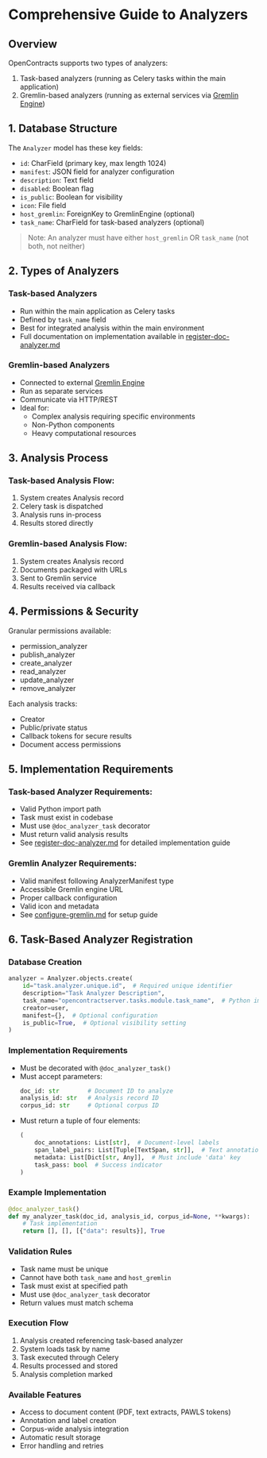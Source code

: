 # Comprehensive Guide to Analyzers

## Overview
OpenContracts supports two types of analyzers:
1. Task-based analyzers (running as Celery tasks within the main application)
2. Gremlin-based analyzers (running as external services via [Gremlin Engine](docs/configuration/configure-gremlin.md))

## 1. Database Structure
The `Analyzer` model has these key fields:
- `id`: CharField (primary key, max length 1024)
- `manifest`: JSON field for analyzer configuration
- `description`: Text field
- `disabled`: Boolean flag
- `is_public`: Boolean for visibility
- `icon`: File field
- `host_gremlin`: ForeignKey to GremlinEngine (optional)
- `task_name`: CharField for task-based analyzers (optional)

> Note: An analyzer must have either `host_gremlin` OR `task_name` (not both, not neither)

## 2. Types of Analyzers

### Task-based Analyzers
- Run within the main application as Celery tasks
- Defined by `task_name` field
- Best for integrated analysis within the main environment
- Full documentation on implementation available in [register-doc-analyzer.md](docs/walkthrough/advanced/register-doc-analyzer.md)

### Gremlin-based Analyzers
- Connected to external [Gremlin Engine](docs/configuration/configure-gremlin.md)
- Run as separate services
- Communicate via HTTP/REST
- Ideal for:
  - Complex analysis requiring specific environments
  - Non-Python components
  - Heavy computational resources

## 3. Analysis Process

### Task-based Analysis Flow:
1. System creates Analysis record
2. Celery task is dispatched
3. Analysis runs in-process
4. Results stored directly

### Gremlin-based Analysis Flow:
1. System creates Analysis record
2. Documents packaged with URLs
3. Sent to Gremlin service
4. Results received via callback

## 4. Permissions & Security
Granular permissions available:
- permission_analyzer
- publish_analyzer
- create_analyzer
- read_analyzer
- update_analyzer
- remove_analyzer

Each analysis tracks:
- Creator
- Public/private status
- Callback tokens for secure results
- Document access permissions

## 5. Implementation Requirements

### Task-based Analyzer Requirements:
- Valid Python import path
- Task must exist in codebase
- Must use `@doc_analyzer_task` decorator
- Must return valid analysis results
- See [register-doc-analyzer.md](docs/walkthrough/advanced/register-doc-analyzer.md) for detailed implementation guide

### Gremlin Analyzer Requirements:
- Valid manifest following AnalyzerManifest type
- Accessible Gremlin engine URL
- Proper callback configuration
- Valid icon and metadata
- See [configure-gremlin.md](docs/configuration/configure-gremlin.md) for setup guide

## 6. Task-Based Analyzer Registration

### Database Creation
```python
analyzer = Analyzer.objects.create(
    id="task.analyzer.unique.id",  # Required unique identifier
    description="Task Analyzer Description",
    task_name="opencontractserver.tasks.module.task_name",  # Python import path
    creator=user,
    manifest={},  # Optional configuration
    is_public=True,  # Optional visibility setting
)
```

### Implementation Requirements
- Must be decorated with `@doc_analyzer_task()`
- Must accept parameters:
  ```python
  doc_id: str        # Document ID to analyze
  analysis_id: str   # Analysis record ID
  corpus_id: str     # Optional corpus ID
  ```
- Must return a tuple of four elements:
  ```python
  (
      doc_annotations: List[str],  # Document-level labels
      span_label_pairs: List[Tuple[TextSpan, str]],  # Text annotations with labels
      metadata: List[Dict[str, Any]],  # Must include 'data' key
      task_pass: bool  # Success indicator
  )
  ```

### Example Implementation
```python
@doc_analyzer_task()
def my_analyzer_task(doc_id, analysis_id, corpus_id=None, **kwargs):
    # Task implementation
    return [], [], [{"data": results}], True
```

### Validation Rules
- Task name must be unique
- Cannot have both `task_name` and `host_gremlin`
- Task must exist at specified path
- Must use `@doc_analyzer_task` decorator
- Return values must match schema

### Execution Flow
1. Analysis created referencing task-based analyzer
2. System loads task by name
3. Task executed through Celery
4. Results processed and stored
5. Analysis completion marked

### Available Features
- Access to document content (PDF, text extracts, PAWLS tokens)
- Annotation and label creation
- Corpus-wide analysis integration
- Automatic result storage
- Error handling and retries